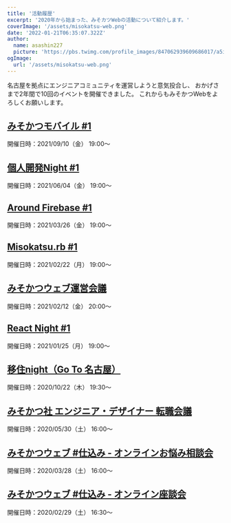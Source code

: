 ```yaml
---
title: '活動履歴'
excerpt: '2020年から始まった、みそカツWebの活動について紹介します。'
coverImage: '/assets/misokatsu-web.png'
date: '2022-01-21T06:35:07.322Z'
author:
  name: asashin227
  picture: 'https://pbs.twimg.com/profile_images/847062939609686017/a5iTanEo_400x400.jpg'
ogImage:
  url: '/assets/misokatsu-web.png'
---
```


名古屋を拠点にエンジニアコミュニティを運営しようと意気投合し、
おかげさまで2年間で10回のイベントを開催できました。
これからもみそかつWebをよろしくお願いします。

## [みそかつモバイル #1](https://misokatsu-web.connpass.com/event/221035/)
開催日時：2021/09/10（金） 19:00〜

## [個人開発Night #1](https://misokatsu-web.connpass.com/event/198874/)
開催日時：2021/06/04（金） 19:00〜

## [Around Firebase #1](https://misokatsu-web.connpass.com/event/198869/)
開催日時：2021/03/26（金） 19:00〜

## [Misokatsu.rb #1](https://misokatsu-web.connpass.com/event/198867/)
開催日時：2021/02/22（月） 19:00〜

## [みそかつウェブ運営会議](https://misokatsu-web.connpass.com/event/202546/)
開催日時：2021/02/12（金） 20:00〜

## [React Night #1](https://misokatsu-web.connpass.com/event/196285/)
開催日時：2021/01/25（月） 19:00〜

## [移住night（Go To 名古屋）](https://misokatsu-web.connpass.com/event/191753/)
開催日時：2020/10/22（木） 19:30〜

## [みそかつ社 エンジニア・デザイナー 転職会議](https://misokatsu-web.connpass.com/event/175944/)
開催日時：2020/05/30（土） 16:00〜

## [みそかつウェブ #仕込み - オンラインお悩み相談会](https://misokatsu-web.connpass.com/event/171523/)
開催日時：2020/03/28（土） 16:00〜

## [みそかつウェブ #仕込み - オンライン座談会](https://misokatsu-web.connpass.com/event/169174/)
開催日時：2020/02/29（土） 16:30〜
